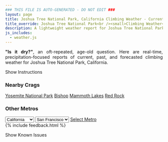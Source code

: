 ```yaml
---
### THIS FILE IS AUTO-GENERATED - DO NOT EDIT ###
layout: page
title: Joshua Tree National Park, California Climbing Weather - Current, Past, and Forecasted Report
title_override: Joshua Tree National Park<br /><small>Climbing Weather</small>
description: A lightweight weather report for Joshua Tree National Park, California. Optimized for slow internet connections.
js_includes:
  - weather.js
---
```


<section class="measure center lh-copy f5-ns f6 ph2 mv4" style="text-align: justify;">
<strong>"Is it dry?"</strong>, an oft-repeated, age-old question. Here are real-time,
precipitation-focused reports of current, past, and forecasted climbing weather for Joshua Tree National Park, California.
</section>

<p id="settings-toggle" class="mw5 b center tc hover-light-red black-70 pointer">Show Instructions</p>
<section id="settings" class="overflow-hidden" style="display:none;">
    <div class="mv2 ph2 center">
        <div class="fn f6 tc pv2">
            <p class="measure lh-copy center"><strong>Show/hide hourly forecasts</strong> by clicking the desired day.</p>
            <hr class="mw5 p0 mv2 o-60 b0 bt b--light-red light-red bg-light-red">
            <p class="measure lh-copy center"><strong>Current and Past conditions</strong> are measured by the nearest weather station. <strong>Forecast conditions</strong> are calculated and polled separately.</p>
            <hr class="mw5 p0 mv2 o-60 b0 bt b--light-red light-red bg-light-red">
            <p class="measure lh-copy center"><strong>Having issues?</strong> Try <a id="clear-cache" class="no-underline relative fancy-link light-red hover-light-red" href="#">clearing the local cache</a>.</p>
            <hr class="mw5 p0 mv2 o-60 b0 bt b--light-red light-red bg-light-red">
            <p class="measure lh-copy center">Weather data sourced from <a class="no-underline fancy-link relative light-red" target="_blank" href="https://www.weather.gov/documentation/services-web-api">weather.gov</a>.</p>
        </div>
    </div>
</section>
<section id="weather" data-crag="joshua-tree-national-park-california" class="mv4-ns mv3 ph2 center"></section>
<section id="nearby" class="tc lh-copy">
  <h3>Nearby Crags</h3>
<a class="nowrap no-underline fancy-link relative light-red mh3" href="/crags/yosemite-national-park-california-weather.html">Yosemite National Park</a>
<a class="nowrap no-underline fancy-link relative light-red mh3" href="/crags/bishop-california-weather.html">Bishop</a>
<a class="nowrap no-underline fancy-link relative light-red mh3" href="/crags/mammoth-lakes-california-weather.html">Mammoth Lakes</a>
<a class="nowrap no-underline fancy-link relative light-red mh3" href="/crags/red-rock-nevada-weather.html">Red Rock</a>
</section>
<section id="nearby" class="tc lh-copy">
  <h3>Other Metros</h3>
  <select class="ma1 bg-near-white pa2" id="stateSel">
    <option value="Texas">Texas</option>
    <option value="Washington">Washington</option>
    <option value="Colorado">Colorado</option>
    <option value="Tennessee">Tennessee</option>
    <option value="Utah">Utah</option>
    <option value="California" selected>California</option>
  </select>
  <select class="ma1 bg-near-white pa2" id="citySel">
    <option value="San Francisco" selected>San Francisco</option>
    <option value="Los Angeles">Los Angeles</option>
  </select>
  <a id="selectMetro" class="f6 link dim ph3 pv2 ma1 dib white bg-light-red" href="/crags/san-francisco-california-weather.html">Select Metro</a>
  <script>
    var states = [];
    states["Texas"] = "Austin"
    states["Washington"] = "Seattle"
    states["Colorado"] = "Denver"
    states["Tennessee"] = "Nashville"
    states["Utah"] = "Salt Lake City"
    states["California"] = "San Francisco|Los Angeles"
  </script>
</section>
{% include feedback.html %}
<p id="issues-toggle" class="mw5 b center tc hover-light-red black-70 pointer">Show Known Issues</p>
<section id="issues" class="overflow-hidden tc f6">
</section>

<script>
  var weekly_PSR_12_103 = {"updated":"2022-01-07T05:38:47+00:00","units":"us","forecastGenerator":"BaselineForecastGenerator","generatedAt":"2022-01-07T08:47:40+00:00","updateTime":"2022-01-07T05:38:47+00:00","validTimes":"2022-01-06T23:00:00+00:00/P7DT2H","elevation":{"unitCode":"wmoUnit:m","value":1279.8552},"periods":[{"number":1,"name":"Overnight","startTime":"2022-01-07T00:00:00-08:00","endTime":"2022-01-07T06:00:00-08:00","isDaytime":false,"temperature":39,"temperatureUnit":"F","temperatureTrend":"rising","windSpeed":"5 mph","windDirection":"SW","icon":"https://api.weather.gov/icons/land/night/skc?size=medium","shortForecast":"Clear","detailedForecast":"Clear. Low around 39, with temperatures rising to around 42 overnight. Southwest wind around 5 mph."},{"number":2,"name":"Friday","startTime":"2022-01-07T06:00:00-08:00","endTime":"2022-01-07T18:00:00-08:00","isDaytime":true,"temperature":62,"temperatureUnit":"F","temperatureTrend":"falling","windSpeed":"5 to 10 mph","windDirection":"SW","icon":"https://api.weather.gov/icons/land/day/few?size=medium","shortForecast":"Sunny","detailedForecast":"Sunny. High near 62, with temperatures falling to around 52 in the afternoon. Southwest wind 5 to 10 mph, with gusts as high as 25 mph."},{"number":3,"name":"Friday Night","startTime":"2022-01-07T18:00:00-08:00","endTime":"2022-01-08T06:00:00-08:00","isDaytime":false,"temperature":37,"temperatureUnit":"F","temperatureTrend":"rising","windSpeed":"5 to 10 mph","windDirection":"W","icon":"https://api.weather.gov/icons/land/night/bkn?size=medium","shortForecast":"Mostly Cloudy","detailedForecast":"Mostly cloudy. Low around 37, with temperatures rising to around 41 overnight. West wind 5 to 10 mph."},{"number":4,"name":"Saturday","startTime":"2022-01-08T06:00:00-08:00","endTime":"2022-01-08T18:00:00-08:00","isDaytime":true,"temperature":57,"temperatureUnit":"F","temperatureTrend":null,"windSpeed":"5 to 10 mph","windDirection":"NNW","icon":"https://api.weather.gov/icons/land/day/sct?size=medium","shortForecast":"Mostly Sunny","detailedForecast":"Mostly sunny, with a high near 57. North northwest wind 5 to 10 mph."},{"number":5,"name":"Saturday Night","startTime":"2022-01-08T18:00:00-08:00","endTime":"2022-01-09T06:00:00-08:00","isDaytime":false,"temperature":35,"temperatureUnit":"F","temperatureTrend":null,"windSpeed":"5 mph","windDirection":"NNW","icon":"https://api.weather.gov/icons/land/night/few?size=medium","shortForecast":"Mostly Clear","detailedForecast":"Mostly clear, with a low around 35. North northwest wind around 5 mph."},{"number":6,"name":"Sunday","startTime":"2022-01-09T06:00:00-08:00","endTime":"2022-01-09T18:00:00-08:00","isDaytime":true,"temperature":56,"temperatureUnit":"F","temperatureTrend":null,"windSpeed":"5 to 10 mph","windDirection":"NNE","icon":"https://api.weather.gov/icons/land/day/few?size=medium","shortForecast":"Sunny","detailedForecast":"Sunny, with a high near 56. North northeast wind 5 to 10 mph."},{"number":7,"name":"Sunday Night","startTime":"2022-01-09T18:00:00-08:00","endTime":"2022-01-10T06:00:00-08:00","isDaytime":false,"temperature":37,"temperatureUnit":"F","temperatureTrend":null,"windSpeed":"5 mph","windDirection":"N","icon":"https://api.weather.gov/icons/land/night/sct?size=medium","shortForecast":"Partly Cloudy","detailedForecast":"Partly cloudy, with a low around 37. North wind around 5 mph."},{"number":8,"name":"Monday","startTime":"2022-01-10T06:00:00-08:00","endTime":"2022-01-10T18:00:00-08:00","isDaytime":true,"temperature":56,"temperatureUnit":"F","temperatureTrend":null,"windSpeed":"5 to 10 mph","windDirection":"N","icon":"https://api.weather.gov/icons/land/day/bkn?size=medium","shortForecast":"Partly Sunny","detailedForecast":"Partly sunny, with a high near 56. North wind 5 to 10 mph."},{"number":9,"name":"Monday Night","startTime":"2022-01-10T18:00:00-08:00","endTime":"2022-01-11T06:00:00-08:00","isDaytime":false,"temperature":40,"temperatureUnit":"F","temperatureTrend":null,"windSpeed":"5 mph","windDirection":"NNW","icon":"https://api.weather.gov/icons/land/night/bkn?size=medium","shortForecast":"Mostly Cloudy","detailedForecast":"Mostly cloudy, with a low around 40. North northwest wind around 5 mph."},{"number":10,"name":"Tuesday","startTime":"2022-01-11T06:00:00-08:00","endTime":"2022-01-11T18:00:00-08:00","isDaytime":true,"temperature":58,"temperatureUnit":"F","temperatureTrend":null,"windSpeed":"10 mph","windDirection":"N","icon":"https://api.weather.gov/icons/land/day/sct?size=medium","shortForecast":"Mostly Sunny","detailedForecast":"Mostly sunny, with a high near 58. North wind around 10 mph."},{"number":11,"name":"Tuesday Night","startTime":"2022-01-11T18:00:00-08:00","endTime":"2022-01-12T06:00:00-08:00","isDaytime":false,"temperature":40,"temperatureUnit":"F","temperatureTrend":null,"windSpeed":"5 mph","windDirection":"NNW","icon":"https://api.weather.gov/icons/land/night/sct?size=medium","shortForecast":"Partly Cloudy","detailedForecast":"Partly cloudy, with a low around 40. North northwest wind around 5 mph."},{"number":12,"name":"Wednesday","startTime":"2022-01-12T06:00:00-08:00","endTime":"2022-01-12T18:00:00-08:00","isDaytime":true,"temperature":57,"temperatureUnit":"F","temperatureTrend":null,"windSpeed":"5 to 10 mph","windDirection":"N","icon":"https://api.weather.gov/icons/land/day/sct?size=medium","shortForecast":"Mostly Sunny","detailedForecast":"Mostly sunny, with a high near 57. North wind 5 to 10 mph."},{"number":13,"name":"Wednesday Night","startTime":"2022-01-12T18:00:00-08:00","endTime":"2022-01-13T06:00:00-08:00","isDaytime":false,"temperature":39,"temperatureUnit":"F","temperatureTrend":null,"windSpeed":"5 mph","windDirection":"NW","icon":"https://api.weather.gov/icons/land/night/bkn?size=medium","shortForecast":"Mostly Cloudy","detailedForecast":"Mostly cloudy, with a low around 39. Northwest wind around 5 mph."},{"number":14,"name":"Thursday","startTime":"2022-01-13T06:00:00-08:00","endTime":"2022-01-13T18:00:00-08:00","isDaytime":true,"temperature":58,"temperatureUnit":"F","temperatureTrend":null,"windSpeed":"5 to 10 mph","windDirection":"WNW","icon":"https://api.weather.gov/icons/land/day/few?size=medium","shortForecast":"Sunny","detailedForecast":"Sunny, with a high near 58. West northwest wind 5 to 10 mph."}]}
  var hourly_PSR_12_103 = {"@context":["https://geojson.org/geojson-ld/geojson-context.jsonld",{"@version":"1.1","wx":"https://api.weather.gov/ontology#","geo":"http://www.opengis.net/ont/geosparql#","unit":"http://codes.wmo.int/common/unit/","@vocab":"https://api.weather.gov/ontology#"}],"type":"Feature","geometry":{"type":"Polygon","coordinates":[[[-116.1861115,34.0271758],[-116.1818802,34.0049128],[-116.155059,34.008412899999996],[-116.1592852,34.0306764],[-116.1861115,34.0271758]]]},"properties":{"updated":"2022-01-07T05:38:47+00:00","units":"us","forecastGenerator":"HourlyForecastGenerator","generatedAt":"2022-01-07T08:47:41+00:00","updateTime":"2022-01-07T05:38:47+00:00","validTimes":"2022-01-06T23:00:00+00:00/P7DT2H","elevation":{"unitCode":"wmoUnit:m","value":1279.8552},"periods":[{"number":1,"name":"","startTime":"2022-01-07T00:00:00-08:00","endTime":"2022-01-07T01:00:00-08:00","isDaytime":false,"temperature":45,"temperatureUnit":"F","temperatureTrend":null,"windSpeed":"5 mph","windDirection":"SSW","icon":"https://api.weather.gov/icons/land/night/skc?size=small","shortForecast":"Clear","detailedForecast":""},{"number":2,"name":"","startTime":"2022-01-07T01:00:00-08:00","endTime":"2022-01-07T02:00:00-08:00","isDaytime":false,"temperature":45,"temperatureUnit":"F","temperatureTrend":null,"windSpeed":"5 mph","windDirection":"SW","icon":"https://api.weather.gov/icons/land/night/skc?size=small","shortForecast":"Clear","detailedForecast":""},{"number":3,"name":"","startTime":"2022-01-07T02:00:00-08:00","endTime":"2022-01-07T03:00:00-08:00","isDaytime":false,"temperature":44,"temperatureUnit":"F","temperatureTrend":null,"windSpeed":"5 mph","windDirection":"SW","icon":"https://api.weather.gov/icons/land/night/skc?size=small","shortForecast":"Clear","detailedForecast":""},{"number":4,"name":"","startTime":"2022-01-07T03:00:00-08:00","endTime":"2022-01-07T04:00:00-08:00","isDaytime":false,"temperature":43,"temperatureUnit":"F","temperatureTrend":null,"windSpeed":"5 mph","windDirection":"SSW","icon":"https://api.weather.gov/icons/land/night/few?size=small","shortForecast":"Mostly Clear","detailedForecast":""},{"number":5,"name":"","startTime":"2022-01-07T04:00:00-08:00","endTime":"2022-01-07T05:00:00-08:00","isDaytime":false,"temperature":43,"temperatureUnit":"F","temperatureTrend":null,"windSpeed":"5 mph","windDirection":"SW","icon":"https://api.weather.gov/icons/land/night/skc?size=small","shortForecast":"Clear","detailedForecast":""},{"number":6,"name":"","startTime":"2022-01-07T05:00:00-08:00","endTime":"2022-01-07T06:00:00-08:00","isDaytime":false,"temperature":42,"temperatureUnit":"F","temperatureTrend":null,"windSpeed":"5 mph","windDirection":"SW","icon":"https://api.weather.gov/icons/land/night/few?size=small","shortForecast":"Mostly Clear","detailedForecast":""},{"number":7,"name":"","startTime":"2022-01-07T06:00:00-08:00","endTime":"2022-01-07T07:00:00-08:00","isDaytime":true,"temperature":42,"temperatureUnit":"F","temperatureTrend":null,"windSpeed":"5 mph","windDirection":"SSW","icon":"https://api.weather.gov/icons/land/day/few?size=small","shortForecast":"Sunny","detailedForecast":""},{"number":8,"name":"","startTime":"2022-01-07T07:00:00-08:00","endTime":"2022-01-07T08:00:00-08:00","isDaytime":true,"temperature":43,"temperatureUnit":"F","temperatureTrend":null,"windSpeed":"5 mph","windDirection":"SSW","icon":"https://api.weather.gov/icons/land/day/few?size=small","shortForecast":"Sunny","detailedForecast":""},{"number":9,"name":"","startTime":"2022-01-07T08:00:00-08:00","endTime":"2022-01-07T09:00:00-08:00","isDaytime":true,"temperature":48,"temperatureUnit":"F","temperatureTrend":null,"windSpeed":"5 mph","windDirection":"SSW","icon":"https://api.weather.gov/icons/land/day/skc?size=small","shortForecast":"Sunny","detailedForecast":""},{"number":10,"name":"","startTime":"2022-01-07T09:00:00-08:00","endTime":"2022-01-07T10:00:00-08:00","isDaytime":true,"temperature":55,"temperatureUnit":"F","temperatureTrend":null,"windSpeed":"10 mph","windDirection":"SW","icon":"https://api.weather.gov/icons/land/day/skc?size=small","shortForecast":"Sunny","detailedForecast":""},{"number":11,"name":"","startTime":"2022-01-07T10:00:00-08:00","endTime":"2022-01-07T11:00:00-08:00","isDaytime":true,"temperature":59,"temperatureUnit":"F","temperatureTrend":null,"windSpeed":"10 mph","windDirection":"SW","icon":"https://api.weather.gov/icons/land/day/skc?size=small","shortForecast":"Sunny","detailedForecast":""},{"number":12,"name":"","startTime":"2022-01-07T11:00:00-08:00","endTime":"2022-01-07T12:00:00-08:00","isDaytime":true,"temperature":61,"temperatureUnit":"F","temperatureTrend":null,"windSpeed":"10 mph","windDirection":"WSW","icon":"https://api.weather.gov/icons/land/day/skc?size=small","shortForecast":"Sunny","detailedForecast":""},{"number":13,"name":"","startTime":"2022-01-07T12:00:00-08:00","endTime":"2022-01-07T13:00:00-08:00","isDaytime":true,"temperature":61,"temperatureUnit":"F","temperatureTrend":null,"windSpeed":"10 mph","windDirection":"WSW","icon":"https://api.weather.gov/icons/land/day/skc?size=small","shortForecast":"Sunny","detailedForecast":""},{"number":14,"name":"","startTime":"2022-01-07T13:00:00-08:00","endTime":"2022-01-07T14:00:00-08:00","isDaytime":true,"temperature":61,"temperatureUnit":"F","temperatureTrend":null,"windSpeed":"10 mph","windDirection":"WSW","icon":"https://api.weather.gov/icons/land/day/skc?size=small","shortForecast":"Sunny","detailedForecast":""},{"number":15,"name":"","startTime":"2022-01-07T14:00:00-08:00","endTime":"2022-01-07T15:00:00-08:00","isDaytime":true,"temperature":60,"temperatureUnit":"F","temperatureTrend":null,"windSpeed":"10 mph","windDirection":"WSW","icon":"https://api.weather.gov/icons/land/day/few?size=small","shortForecast":"Sunny","detailedForecast":""},{"number":16,"name":"","startTime":"2022-01-07T15:00:00-08:00","endTime":"2022-01-07T16:00:00-08:00","isDaytime":true,"temperature":59,"temperatureUnit":"F","temperatureTrend":null,"windSpeed":"10 mph","windDirection":"WSW","icon":"https://api.weather.gov/icons/land/day/skc?size=small","shortForecast":"Sunny","detailedForecast":""},{"number":17,"name":"","startTime":"2022-01-07T16:00:00-08:00","endTime":"2022-01-07T17:00:00-08:00","isDaytime":true,"temperature":55,"temperatureUnit":"F","temperatureTrend":null,"windSpeed":"10 mph","windDirection":"WSW","icon":"https://api.weather.gov/icons/land/day/few?size=small","shortForecast":"Sunny","detailedForecast":""},{"number":18,"name":"","startTime":"2022-01-07T17:00:00-08:00","endTime":"2022-01-07T18:00:00-08:00","isDaytime":true,"temperature":52,"temperatureUnit":"F","temperatureTrend":null,"windSpeed":"5 mph","windDirection":"WSW","icon":"https://api.weather.gov/icons/land/day/sct?size=small","shortForecast":"Mostly Sunny","detailedForecast":""},{"number":19,"name":"","startTime":"2022-01-07T18:00:00-08:00","endTime":"2022-01-07T19:00:00-08:00","isDaytime":false,"temperature":50,"temperatureUnit":"F","temperatureTrend":null,"windSpeed":"5 mph","windDirection":"WSW","icon":"https://api.weather.gov/icons/land/night/bkn?size=small","shortForecast":"Mostly Cloudy","detailedForecast":""},{"number":20,"name":"","startTime":"2022-01-07T19:00:00-08:00","endTime":"2022-01-07T20:00:00-08:00","isDaytime":false,"temperature":49,"temperatureUnit":"F","temperatureTrend":null,"windSpeed":"5 mph","windDirection":"WSW","icon":"https://api.weather.gov/icons/land/night/bkn?size=small","shortForecast":"Mostly Cloudy","detailedForecast":""},{"number":21,"name":"","startTime":"2022-01-07T20:00:00-08:00","endTime":"2022-01-07T21:00:00-08:00","isDaytime":false,"temperature":48,"temperatureUnit":"F","temperatureTrend":null,"windSpeed":"5 mph","windDirection":"WSW","icon":"https://api.weather.gov/icons/land/night/bkn?size=small","shortForecast":"Mostly Cloudy","detailedForecast":""},{"number":22,"name":"","startTime":"2022-01-07T21:00:00-08:00","endTime":"2022-01-07T22:00:00-08:00","isDaytime":false,"temperature":47,"temperatureUnit":"F","temperatureTrend":null,"windSpeed":"5 mph","windDirection":"SW","icon":"https://api.weather.gov/icons/land/night/bkn?size=small","shortForecast":"Mostly Cloudy","detailedForecast":""},{"number":23,"name":"","startTime":"2022-01-07T22:00:00-08:00","endTime":"2022-01-07T23:00:00-08:00","isDaytime":false,"temperature":46,"temperatureUnit":"F","temperatureTrend":null,"windSpeed":"5 mph","windDirection":"WSW","icon":"https://api.weather.gov/icons/land/night/bkn?size=small","shortForecast":"Mostly Cloudy","detailedForecast":""},{"number":24,"name":"","startTime":"2022-01-07T23:00:00-08:00","endTime":"2022-01-08T00:00:00-08:00","isDaytime":false,"temperature":45,"temperatureUnit":"F","temperatureTrend":null,"windSpeed":"10 mph","windDirection":"WSW","icon":"https://api.weather.gov/icons/land/night/bkn?size=small","shortForecast":"Mostly Cloudy","detailedForecast":""},{"number":25,"name":"","startTime":"2022-01-08T00:00:00-08:00","endTime":"2022-01-08T01:00:00-08:00","isDaytime":false,"temperature":45,"temperatureUnit":"F","temperatureTrend":null,"windSpeed":"5 mph","windDirection":"WSW","icon":"https://api.weather.gov/icons/land/night/bkn?size=small","shortForecast":"Mostly Cloudy","detailedForecast":""},{"number":26,"name":"","startTime":"2022-01-08T01:00:00-08:00","endTime":"2022-01-08T02:00:00-08:00","isDaytime":false,"temperature":44,"temperatureUnit":"F","temperatureTrend":null,"windSpeed":"5 mph","windDirection":"WSW","icon":"https://api.weather.gov/icons/land/night/ovc?size=small","shortForecast":"Cloudy","detailedForecast":""},{"number":27,"name":"","startTime":"2022-01-08T02:00:00-08:00","endTime":"2022-01-08T03:00:00-08:00","isDaytime":false,"temperature":43,"temperatureUnit":"F","temperatureTrend":null,"windSpeed":"5 mph","windDirection":"WSW","icon":"https://api.weather.gov/icons/land/night/bkn?size=small","shortForecast":"Mostly Cloudy","detailedForecast":""},{"number":28,"name":"","startTime":"2022-01-08T03:00:00-08:00","endTime":"2022-01-08T04:00:00-08:00","isDaytime":false,"temperature":43,"temperatureUnit":"F","temperatureTrend":null,"windSpeed":"5 mph","windDirection":"W","icon":"https://api.weather.gov/icons/land/night/bkn?size=small","shortForecast":"Mostly Cloudy","detailedForecast":""},{"number":29,"name":"","startTime":"2022-01-08T04:00:00-08:00","endTime":"2022-01-08T05:00:00-08:00","isDaytime":false,"temperature":42,"temperatureUnit":"F","temperatureTrend":null,"windSpeed":"5 mph","windDirection":"WNW","icon":"https://api.weather.gov/icons/land/night/bkn?size=small","shortForecast":"Mostly Cloudy","detailedForecast":""},{"number":30,"name":"","startTime":"2022-01-08T05:00:00-08:00","endTime":"2022-01-08T06:00:00-08:00","isDaytime":false,"temperature":41,"temperatureUnit":"F","temperatureTrend":null,"windSpeed":"5 mph","windDirection":"WNW","icon":"https://api.weather.gov/icons/land/night/bkn?size=small","shortForecast":"Mostly Cloudy","detailedForecast":""},{"number":31,"name":"","startTime":"2022-01-08T06:00:00-08:00","endTime":"2022-01-08T07:00:00-08:00","isDaytime":true,"temperature":39,"temperatureUnit":"F","temperatureTrend":null,"windSpeed":"5 mph","windDirection":"NW","icon":"https://api.weather.gov/icons/land/day/sct?size=small","shortForecast":"Mostly Sunny","detailedForecast":""},{"number":32,"name":"","startTime":"2022-01-08T07:00:00-08:00","endTime":"2022-01-08T08:00:00-08:00","isDaytime":true,"temperature":40,"temperatureUnit":"F","temperatureTrend":null,"windSpeed":"5 mph","windDirection":"NW","icon":"https://api.weather.gov/icons/land/day/sct?size=small","shortForecast":"Mostly Sunny","detailedForecast":""},{"number":33,"name":"","startTime":"2022-01-08T08:00:00-08:00","endTime":"2022-01-08T09:00:00-08:00","isDaytime":true,"temperature":44,"temperatureUnit":"F","temperatureTrend":null,"windSpeed":"5 mph","windDirection":"NW","icon":"https://api.weather.gov/icons/land/day/sct?size=small","shortForecast":"Mostly Sunny","detailedForecast":""},{"number":34,"name":"","startTime":"2022-01-08T09:00:00-08:00","endTime":"2022-01-08T10:00:00-08:00","isDaytime":true,"temperature":49,"temperatureUnit":"F","temperatureTrend":null,"windSpeed":"5 mph","windDirection":"NNW","icon":"https://api.weather.gov/icons/land/day/sct?size=small","shortForecast":"Mostly Sunny","detailedForecast":""},{"number":35,"name":"","startTime":"2022-01-08T10:00:00-08:00","endTime":"2022-01-08T11:00:00-08:00","isDaytime":true,"temperature":53,"temperatureUnit":"F","temperatureTrend":null,"windSpeed":"5 mph","windDirection":"NNW","icon":"https://api.weather.gov/icons/land/day/sct?size=small","shortForecast":"Mostly Sunny","detailedForecast":""},{"number":36,"name":"","startTime":"2022-01-08T11:00:00-08:00","endTime":"2022-01-08T12:00:00-08:00","isDaytime":true,"temperature":55,"temperatureUnit":"F","temperatureTrend":null,"windSpeed":"10 mph","windDirection":"NNW","icon":"https://api.weather.gov/icons/land/day/few?size=small","shortForecast":"Sunny","detailedForecast":""},{"number":37,"name":"","startTime":"2022-01-08T12:00:00-08:00","endTime":"2022-01-08T13:00:00-08:00","isDaytime":true,"temperature":57,"temperatureUnit":"F","temperatureTrend":null,"windSpeed":"10 mph","windDirection":"N","icon":"https://api.weather.gov/icons/land/day/few?size=small","shortForecast":"Sunny","detailedForecast":""},{"number":38,"name":"","startTime":"2022-01-08T13:00:00-08:00","endTime":"2022-01-08T14:00:00-08:00","isDaytime":true,"temperature":57,"temperatureUnit":"F","temperatureTrend":null,"windSpeed":"10 mph","windDirection":"N","icon":"https://api.weather.gov/icons/land/day/few?size=small","shortForecast":"Sunny","detailedForecast":""},{"number":39,"name":"","startTime":"2022-01-08T14:00:00-08:00","endTime":"2022-01-08T15:00:00-08:00","isDaytime":true,"temperature":57,"temperatureUnit":"F","temperatureTrend":null,"windSpeed":"5 mph","windDirection":"N","icon":"https://api.weather.gov/icons/land/day/few?size=small","shortForecast":"Sunny","detailedForecast":""},{"number":40,"name":"","startTime":"2022-01-08T15:00:00-08:00","endTime":"2022-01-08T16:00:00-08:00","isDaytime":true,"temperature":55,"temperatureUnit":"F","temperatureTrend":null,"windSpeed":"5 mph","windDirection":"N","icon":"https://api.weather.gov/icons/land/day/sct?size=small","shortForecast":"Mostly Sunny","detailedForecast":""},{"number":41,"name":"","startTime":"2022-01-08T16:00:00-08:00","endTime":"2022-01-08T17:00:00-08:00","isDaytime":true,"temperature":53,"temperatureUnit":"F","temperatureTrend":null,"windSpeed":"5 mph","windDirection":"N","icon":"https://api.weather.gov/icons/land/day/sct?size=small","shortForecast":"Mostly Sunny","detailedForecast":""},{"number":42,"name":"","startTime":"2022-01-08T17:00:00-08:00","endTime":"2022-01-08T18:00:00-08:00","isDaytime":true,"temperature":50,"temperatureUnit":"F","temperatureTrend":null,"windSpeed":"5 mph","windDirection":"N","icon":"https://api.weather.gov/icons/land/day/sct?size=small","shortForecast":"Mostly Sunny","detailedForecast":""},{"number":43,"name":"","startTime":"2022-01-08T18:00:00-08:00","endTime":"2022-01-08T19:00:00-08:00","isDaytime":false,"temperature":48,"temperatureUnit":"F","temperatureTrend":null,"windSpeed":"5 mph","windDirection":"N","icon":"https://api.weather.gov/icons/land/night/few?size=small","shortForecast":"Mostly Clear","detailedForecast":""},{"number":44,"name":"","startTime":"2022-01-08T19:00:00-08:00","endTime":"2022-01-08T20:00:00-08:00","isDaytime":false,"temperature":45,"temperatureUnit":"F","temperatureTrend":null,"windSpeed":"5 mph","windDirection":"N","icon":"https://api.weather.gov/icons/land/night/few?size=small","shortForecast":"Mostly Clear","detailedForecast":""},{"number":45,"name":"","startTime":"2022-01-08T20:00:00-08:00","endTime":"2022-01-08T21:00:00-08:00","isDaytime":false,"temperature":43,"temperatureUnit":"F","temperatureTrend":null,"windSpeed":"5 mph","windDirection":"N","icon":"https://api.weather.gov/icons/land/night/few?size=small","shortForecast":"Mostly Clear","detailedForecast":""},{"number":46,"name":"","startTime":"2022-01-08T21:00:00-08:00","endTime":"2022-01-08T22:00:00-08:00","isDaytime":false,"temperature":42,"temperatureUnit":"F","temperatureTrend":null,"windSpeed":"5 mph","windDirection":"NNW","icon":"https://api.weather.gov/icons/land/night/few?size=small","shortForecast":"Mostly Clear","detailedForecast":""},{"number":47,"name":"","startTime":"2022-01-08T22:00:00-08:00","endTime":"2022-01-08T23:00:00-08:00","isDaytime":false,"temperature":41,"temperatureUnit":"F","temperatureTrend":null,"windSpeed":"5 mph","windDirection":"NNW","icon":"https://api.weather.gov/icons/land/night/few?size=small","shortForecast":"Mostly Clear","detailedForecast":""},{"number":48,"name":"","startTime":"2022-01-08T23:00:00-08:00","endTime":"2022-01-09T00:00:00-08:00","isDaytime":false,"temperature":40,"temperatureUnit":"F","temperatureTrend":null,"windSpeed":"5 mph","windDirection":"NNW","icon":"https://api.weather.gov/icons/land/night/few?size=small","shortForecast":"Mostly Clear","detailedForecast":""},{"number":49,"name":"","startTime":"2022-01-09T00:00:00-08:00","endTime":"2022-01-09T01:00:00-08:00","isDaytime":false,"temperature":40,"temperatureUnit":"F","temperatureTrend":null,"windSpeed":"5 mph","windDirection":"NNW","icon":"https://api.weather.gov/icons/land/night/few?size=small","shortForecast":"Mostly Clear","detailedForecast":""},{"number":50,"name":"","startTime":"2022-01-09T01:00:00-08:00","endTime":"2022-01-09T02:00:00-08:00","isDaytime":false,"temperature":40,"temperatureUnit":"F","temperatureTrend":null,"windSpeed":"5 mph","windDirection":"NNW","icon":"https://api.weather.gov/icons/land/night/few?size=small","shortForecast":"Mostly Clear","detailedForecast":""},{"number":51,"name":"","startTime":"2022-01-09T02:00:00-08:00","endTime":"2022-01-09T03:00:00-08:00","isDaytime":false,"temperature":39,"temperatureUnit":"F","temperatureTrend":null,"windSpeed":"5 mph","windDirection":"NNW","icon":"https://api.weather.gov/icons/land/night/few?size=small","shortForecast":"Mostly Clear","detailedForecast":""},{"number":52,"name":"","startTime":"2022-01-09T03:00:00-08:00","endTime":"2022-01-09T04:00:00-08:00","isDaytime":false,"temperature":39,"temperatureUnit":"F","temperatureTrend":null,"windSpeed":"5 mph","windDirection":"NNW","icon":"https://api.weather.gov/icons/land/night/few?size=small","shortForecast":"Mostly Clear","detailedForecast":""},{"number":53,"name":"","startTime":"2022-01-09T04:00:00-08:00","endTime":"2022-01-09T05:00:00-08:00","isDaytime":false,"temperature":38,"temperatureUnit":"F","temperatureTrend":null,"windSpeed":"5 mph","windDirection":"NNW","icon":"https://api.weather.gov/icons/land/night/few?size=small","shortForecast":"Mostly Clear","detailedForecast":""},{"number":54,"name":"","startTime":"2022-01-09T05:00:00-08:00","endTime":"2022-01-09T06:00:00-08:00","isDaytime":false,"temperature":37,"temperatureUnit":"F","temperatureTrend":null,"windSpeed":"5 mph","windDirection":"NNW","icon":"https://api.weather.gov/icons/land/night/few?size=small","shortForecast":"Mostly Clear","detailedForecast":""},{"number":55,"name":"","startTime":"2022-01-09T06:00:00-08:00","endTime":"2022-01-09T07:00:00-08:00","isDaytime":true,"temperature":37,"temperatureUnit":"F","temperatureTrend":null,"windSpeed":"5 mph","windDirection":"NNW","icon":"https://api.weather.gov/icons/land/day/few?size=small","shortForecast":"Sunny","detailedForecast":""},{"number":56,"name":"","startTime":"2022-01-09T07:00:00-08:00","endTime":"2022-01-09T08:00:00-08:00","isDaytime":true,"temperature":38,"temperatureUnit":"F","temperatureTrend":null,"windSpeed":"5 mph","windDirection":"NNW","icon":"https://api.weather.gov/icons/land/day/few?size=small","shortForecast":"Sunny","detailedForecast":""},{"number":57,"name":"","startTime":"2022-01-09T08:00:00-08:00","endTime":"2022-01-09T09:00:00-08:00","isDaytime":true,"temperature":42,"temperatureUnit":"F","temperatureTrend":null,"windSpeed":"5 mph","windDirection":"N","icon":"https://api.weather.gov/icons/land/day/few?size=small","shortForecast":"Sunny","detailedForecast":""},{"number":58,"name":"","startTime":"2022-01-09T09:00:00-08:00","endTime":"2022-01-09T10:00:00-08:00","isDaytime":true,"temperature":47,"temperatureUnit":"F","temperatureTrend":null,"windSpeed":"5 mph","windDirection":"N","icon":"https://api.weather.gov/icons/land/day/few?size=small","shortForecast":"Sunny","detailedForecast":""},{"number":59,"name":"","startTime":"2022-01-09T10:00:00-08:00","endTime":"2022-01-09T11:00:00-08:00","isDaytime":true,"temperature":52,"temperatureUnit":"F","temperatureTrend":null,"windSpeed":"5 mph","windDirection":"N","icon":"https://api.weather.gov/icons/land/day/few?size=small","shortForecast":"Sunny","detailedForecast":""},{"number":60,"name":"","startTime":"2022-01-09T11:00:00-08:00","endTime":"2022-01-09T12:00:00-08:00","isDaytime":true,"temperature":54,"temperatureUnit":"F","temperatureTrend":null,"windSpeed":"5 mph","windDirection":"NNE","icon":"https://api.weather.gov/icons/land/day/few?size=small","shortForecast":"Sunny","detailedForecast":""},{"number":61,"name":"","startTime":"2022-01-09T12:00:00-08:00","endTime":"2022-01-09T13:00:00-08:00","isDaytime":true,"temperature":55,"temperatureUnit":"F","temperatureTrend":null,"windSpeed":"10 mph","windDirection":"NE","icon":"https://api.weather.gov/icons/land/day/few?size=small","shortForecast":"Sunny","detailedForecast":""},{"number":62,"name":"","startTime":"2022-01-09T13:00:00-08:00","endTime":"2022-01-09T14:00:00-08:00","isDaytime":true,"temperature":55,"temperatureUnit":"F","temperatureTrend":null,"windSpeed":"10 mph","windDirection":"NE","icon":"https://api.weather.gov/icons/land/day/few?size=small","shortForecast":"Sunny","detailedForecast":""},{"number":63,"name":"","startTime":"2022-01-09T14:00:00-08:00","endTime":"2022-01-09T15:00:00-08:00","isDaytime":true,"temperature":55,"temperatureUnit":"F","temperatureTrend":null,"windSpeed":"10 mph","windDirection":"NE","icon":"https://api.weather.gov/icons/land/day/few?size=small","shortForecast":"Sunny","detailedForecast":""},{"number":64,"name":"","startTime":"2022-01-09T15:00:00-08:00","endTime":"2022-01-09T16:00:00-08:00","isDaytime":true,"temperature":54,"temperatureUnit":"F","temperatureTrend":null,"windSpeed":"5 mph","windDirection":"NE","icon":"https://api.weather.gov/icons/land/day/few?size=small","shortForecast":"Sunny","detailedForecast":""},{"number":65,"name":"","startTime":"2022-01-09T16:00:00-08:00","endTime":"2022-01-09T17:00:00-08:00","isDaytime":true,"temperature":52,"temperatureUnit":"F","temperatureTrend":null,"windSpeed":"5 mph","windDirection":"NE","icon":"https://api.weather.gov/icons/land/day/sct?size=small","shortForecast":"Mostly Sunny","detailedForecast":""},{"number":66,"name":"","startTime":"2022-01-09T17:00:00-08:00","endTime":"2022-01-09T18:00:00-08:00","isDaytime":true,"temperature":50,"temperatureUnit":"F","temperatureTrend":null,"windSpeed":"5 mph","windDirection":"NE","icon":"https://api.weather.gov/icons/land/day/sct?size=small","shortForecast":"Mostly Sunny","detailedForecast":""},{"number":67,"name":"","startTime":"2022-01-09T18:00:00-08:00","endTime":"2022-01-09T19:00:00-08:00","isDaytime":false,"temperature":47,"temperatureUnit":"F","temperatureTrend":null,"windSpeed":"5 mph","windDirection":"N","icon":"https://api.weather.gov/icons/land/night/few?size=small","shortForecast":"Mostly Clear","detailedForecast":""},{"number":68,"name":"","startTime":"2022-01-09T19:00:00-08:00","endTime":"2022-01-09T20:00:00-08:00","isDaytime":false,"temperature":44,"temperatureUnit":"F","temperatureTrend":null,"windSpeed":"5 mph","windDirection":"N","icon":"https://api.weather.gov/icons/land/night/few?size=small","shortForecast":"Mostly Clear","detailedForecast":""},{"number":69,"name":"","startTime":"2022-01-09T20:00:00-08:00","endTime":"2022-01-09T21:00:00-08:00","isDaytime":false,"temperature":42,"temperatureUnit":"F","temperatureTrend":null,"windSpeed":"5 mph","windDirection":"N","icon":"https://api.weather.gov/icons/land/night/few?size=small","shortForecast":"Mostly Clear","detailedForecast":""},{"number":70,"name":"","startTime":"2022-01-09T21:00:00-08:00","endTime":"2022-01-09T22:00:00-08:00","isDaytime":false,"temperature":41,"temperatureUnit":"F","temperatureTrend":null,"windSpeed":"5 mph","windDirection":"N","icon":"https://api.weather.gov/icons/land/night/few?size=small","shortForecast":"Mostly Clear","detailedForecast":""},{"number":71,"name":"","startTime":"2022-01-09T22:00:00-08:00","endTime":"2022-01-09T23:00:00-08:00","isDaytime":false,"temperature":40,"temperatureUnit":"F","temperatureTrend":null,"windSpeed":"5 mph","windDirection":"N","icon":"https://api.weather.gov/icons/land/night/sct?size=small","shortForecast":"Partly Cloudy","detailedForecast":""},{"number":72,"name":"","startTime":"2022-01-09T23:00:00-08:00","endTime":"2022-01-10T00:00:00-08:00","isDaytime":false,"temperature":40,"temperatureUnit":"F","temperatureTrend":null,"windSpeed":"5 mph","windDirection":"N","icon":"https://api.weather.gov/icons/land/night/sct?size=small","shortForecast":"Partly Cloudy","detailedForecast":""},{"number":73,"name":"","startTime":"2022-01-10T00:00:00-08:00","endTime":"2022-01-10T01:00:00-08:00","isDaytime":false,"temperature":40,"temperatureUnit":"F","temperatureTrend":null,"windSpeed":"5 mph","windDirection":"NNW","icon":"https://api.weather.gov/icons/land/night/sct?size=small","shortForecast":"Partly Cloudy","detailedForecast":""},{"number":74,"name":"","startTime":"2022-01-10T01:00:00-08:00","endTime":"2022-01-10T02:00:00-08:00","isDaytime":false,"temperature":40,"temperatureUnit":"F","temperatureTrend":null,"windSpeed":"5 mph","windDirection":"NNW","icon":"https://api.weather.gov/icons/land/night/sct?size=small","shortForecast":"Partly Cloudy","detailedForecast":""},{"number":75,"name":"","startTime":"2022-01-10T02:00:00-08:00","endTime":"2022-01-10T03:00:00-08:00","isDaytime":false,"temperature":40,"temperatureUnit":"F","temperatureTrend":null,"windSpeed":"5 mph","windDirection":"NNW","icon":"https://api.weather.gov/icons/land/night/sct?size=small","shortForecast":"Partly Cloudy","detailedForecast":""},{"number":76,"name":"","startTime":"2022-01-10T03:00:00-08:00","endTime":"2022-01-10T04:00:00-08:00","isDaytime":false,"temperature":39,"temperatureUnit":"F","temperatureTrend":null,"windSpeed":"5 mph","windDirection":"N","icon":"https://api.weather.gov/icons/land/night/bkn?size=small","shortForecast":"Mostly Cloudy","detailedForecast":""},{"number":77,"name":"","startTime":"2022-01-10T04:00:00-08:00","endTime":"2022-01-10T05:00:00-08:00","isDaytime":false,"temperature":39,"temperatureUnit":"F","temperatureTrend":null,"windSpeed":"5 mph","windDirection":"N","icon":"https://api.weather.gov/icons/land/night/bkn?size=small","shortForecast":"Mostly Cloudy","detailedForecast":""},{"number":78,"name":"","startTime":"2022-01-10T05:00:00-08:00","endTime":"2022-01-10T06:00:00-08:00","isDaytime":false,"temperature":39,"temperatureUnit":"F","temperatureTrend":null,"windSpeed":"5 mph","windDirection":"N","icon":"https://api.weather.gov/icons/land/night/bkn?size=small","shortForecast":"Mostly Cloudy","detailedForecast":""},{"number":79,"name":"","startTime":"2022-01-10T06:00:00-08:00","endTime":"2022-01-10T07:00:00-08:00","isDaytime":true,"temperature":39,"temperatureUnit":"F","temperatureTrend":null,"windSpeed":"5 mph","windDirection":"N","icon":"https://api.weather.gov/icons/land/day/bkn?size=small","shortForecast":"Partly Sunny","detailedForecast":""},{"number":80,"name":"","startTime":"2022-01-10T07:00:00-08:00","endTime":"2022-01-10T08:00:00-08:00","isDaytime":true,"temperature":40,"temperatureUnit":"F","temperatureTrend":null,"windSpeed":"5 mph","windDirection":"N","icon":"https://api.weather.gov/icons/land/day/bkn?size=small","shortForecast":"Partly Sunny","detailedForecast":""},{"number":81,"name":"","startTime":"2022-01-10T08:00:00-08:00","endTime":"2022-01-10T09:00:00-08:00","isDaytime":true,"temperature":44,"temperatureUnit":"F","temperatureTrend":null,"windSpeed":"5 mph","windDirection":"N","icon":"https://api.weather.gov/icons/land/day/bkn?size=small","shortForecast":"Partly Sunny","detailedForecast":""},{"number":82,"name":"","startTime":"2022-01-10T09:00:00-08:00","endTime":"2022-01-10T10:00:00-08:00","isDaytime":true,"temperature":48,"temperatureUnit":"F","temperatureTrend":null,"windSpeed":"5 mph","windDirection":"N","icon":"https://api.weather.gov/icons/land/day/bkn?size=small","shortForecast":"Partly Sunny","detailedForecast":""},{"number":83,"name":"","startTime":"2022-01-10T10:00:00-08:00","endTime":"2022-01-10T11:00:00-08:00","isDaytime":true,"temperature":52,"temperatureUnit":"F","temperatureTrend":null,"windSpeed":"10 mph","windDirection":"N","icon":"https://api.weather.gov/icons/land/day/bkn?size=small","shortForecast":"Partly Sunny","detailedForecast":""},{"number":84,"name":"","startTime":"2022-01-10T11:00:00-08:00","endTime":"2022-01-10T12:00:00-08:00","isDaytime":true,"temperature":54,"temperatureUnit":"F","temperatureTrend":null,"windSpeed":"10 mph","windDirection":"N","icon":"https://api.weather.gov/icons/land/day/bkn?size=small","shortForecast":"Partly Sunny","detailedForecast":""},{"number":85,"name":"","startTime":"2022-01-10T12:00:00-08:00","endTime":"2022-01-10T13:00:00-08:00","isDaytime":true,"temperature":55,"temperatureUnit":"F","temperatureTrend":null,"windSpeed":"10 mph","windDirection":"N","icon":"https://api.weather.gov/icons/land/day/bkn?size=small","shortForecast":"Partly Sunny","detailedForecast":""},{"number":86,"name":"","startTime":"2022-01-10T13:00:00-08:00","endTime":"2022-01-10T14:00:00-08:00","isDaytime":true,"temperature":55,"temperatureUnit":"F","temperatureTrend":null,"windSpeed":"10 mph","windDirection":"N","icon":"https://api.weather.gov/icons/land/day/bkn?size=small","shortForecast":"Partly Sunny","detailedForecast":""},{"number":87,"name":"","startTime":"2022-01-10T14:00:00-08:00","endTime":"2022-01-10T15:00:00-08:00","isDaytime":true,"temperature":54,"temperatureUnit":"F","temperatureTrend":null,"windSpeed":"10 mph","windDirection":"N","icon":"https://api.weather.gov/icons/land/day/bkn?size=small","shortForecast":"Partly Sunny","detailedForecast":""},{"number":88,"name":"","startTime":"2022-01-10T15:00:00-08:00","endTime":"2022-01-10T16:00:00-08:00","isDaytime":true,"temperature":52,"temperatureUnit":"F","temperatureTrend":null,"windSpeed":"10 mph","windDirection":"N","icon":"https://api.weather.gov/icons/land/day/bkn?size=small","shortForecast":"Partly Sunny","detailedForecast":""},{"number":89,"name":"","startTime":"2022-01-10T16:00:00-08:00","endTime":"2022-01-10T17:00:00-08:00","isDaytime":true,"temperature":50,"temperatureUnit":"F","temperatureTrend":null,"windSpeed":"5 mph","windDirection":"N","icon":"https://api.weather.gov/icons/land/day/bkn?size=small","shortForecast":"Partly Sunny","detailedForecast":""},{"number":90,"name":"","startTime":"2022-01-10T17:00:00-08:00","endTime":"2022-01-10T18:00:00-08:00","isDaytime":true,"temperature":49,"temperatureUnit":"F","temperatureTrend":null,"windSpeed":"5 mph","windDirection":"N","icon":"https://api.weather.gov/icons/land/day/bkn?size=small","shortForecast":"Partly Sunny","detailedForecast":""},{"number":91,"name":"","startTime":"2022-01-10T18:00:00-08:00","endTime":"2022-01-10T19:00:00-08:00","isDaytime":false,"temperature":47,"temperatureUnit":"F","temperatureTrend":null,"windSpeed":"5 mph","windDirection":"N","icon":"https://api.weather.gov/icons/land/night/bkn?size=small","shortForecast":"Mostly Cloudy","detailedForecast":""},{"number":92,"name":"","startTime":"2022-01-10T19:00:00-08:00","endTime":"2022-01-10T20:00:00-08:00","isDaytime":false,"temperature":46,"temperatureUnit":"F","temperatureTrend":null,"windSpeed":"5 mph","windDirection":"NNW","icon":"https://api.weather.gov/icons/land/night/bkn?size=small","shortForecast":"Mostly Cloudy","detailedForecast":""},{"number":93,"name":"","startTime":"2022-01-10T20:00:00-08:00","endTime":"2022-01-10T21:00:00-08:00","isDaytime":false,"temperature":45,"temperatureUnit":"F","temperatureTrend":null,"windSpeed":"5 mph","windDirection":"NNW","icon":"https://api.weather.gov/icons/land/night/bkn?size=small","shortForecast":"Mostly Cloudy","detailedForecast":""},{"number":94,"name":"","startTime":"2022-01-10T21:00:00-08:00","endTime":"2022-01-10T22:00:00-08:00","isDaytime":false,"temperature":44,"temperatureUnit":"F","temperatureTrend":null,"windSpeed":"5 mph","windDirection":"NNW","icon":"https://api.weather.gov/icons/land/night/bkn?size=small","shortForecast":"Mostly Cloudy","detailedForecast":""},{"number":95,"name":"","startTime":"2022-01-10T22:00:00-08:00","endTime":"2022-01-10T23:00:00-08:00","isDaytime":false,"temperature":43,"temperatureUnit":"F","temperatureTrend":null,"windSpeed":"5 mph","windDirection":"NNW","icon":"https://api.weather.gov/icons/land/night/bkn?size=small","shortForecast":"Mostly Cloudy","detailedForecast":""},{"number":96,"name":"","startTime":"2022-01-10T23:00:00-08:00","endTime":"2022-01-11T00:00:00-08:00","isDaytime":false,"temperature":43,"temperatureUnit":"F","temperatureTrend":null,"windSpeed":"5 mph","windDirection":"NNW","icon":"https://api.weather.gov/icons/land/night/bkn?size=small","shortForecast":"Mostly Cloudy","detailedForecast":""},{"number":97,"name":"","startTime":"2022-01-11T00:00:00-08:00","endTime":"2022-01-11T01:00:00-08:00","isDaytime":false,"temperature":43,"temperatureUnit":"F","temperatureTrend":null,"windSpeed":"5 mph","windDirection":"NNW","icon":"https://api.weather.gov/icons/land/night/bkn?size=small","shortForecast":"Mostly Cloudy","detailedForecast":""},{"number":98,"name":"","startTime":"2022-01-11T01:00:00-08:00","endTime":"2022-01-11T02:00:00-08:00","isDaytime":false,"temperature":43,"temperatureUnit":"F","temperatureTrend":null,"windSpeed":"5 mph","windDirection":"NNW","icon":"https://api.weather.gov/icons/land/night/bkn?size=small","shortForecast":"Mostly Cloudy","detailedForecast":""},{"number":99,"name":"","startTime":"2022-01-11T02:00:00-08:00","endTime":"2022-01-11T03:00:00-08:00","isDaytime":false,"temperature":43,"temperatureUnit":"F","temperatureTrend":null,"windSpeed":"5 mph","windDirection":"NNW","icon":"https://api.weather.gov/icons/land/night/bkn?size=small","shortForecast":"Mostly Cloudy","detailedForecast":""},{"number":100,"name":"","startTime":"2022-01-11T03:00:00-08:00","endTime":"2022-01-11T04:00:00-08:00","isDaytime":false,"temperature":43,"temperatureUnit":"F","temperatureTrend":null,"windSpeed":"5 mph","windDirection":"NNW","icon":"https://api.weather.gov/icons/land/night/bkn?size=small","shortForecast":"Mostly Cloudy","detailedForecast":""},{"number":101,"name":"","startTime":"2022-01-11T04:00:00-08:00","endTime":"2022-01-11T05:00:00-08:00","isDaytime":false,"temperature":43,"temperatureUnit":"F","temperatureTrend":null,"windSpeed":"5 mph","windDirection":"NNW","icon":"https://api.weather.gov/icons/land/night/bkn?size=small","shortForecast":"Mostly Cloudy","detailedForecast":""},{"number":102,"name":"","startTime":"2022-01-11T05:00:00-08:00","endTime":"2022-01-11T06:00:00-08:00","isDaytime":false,"temperature":42,"temperatureUnit":"F","temperatureTrend":null,"windSpeed":"5 mph","windDirection":"NNW","icon":"https://api.weather.gov/icons/land/night/bkn?size=small","shortForecast":"Mostly Cloudy","detailedForecast":""},{"number":103,"name":"","startTime":"2022-01-11T06:00:00-08:00","endTime":"2022-01-11T07:00:00-08:00","isDaytime":true,"temperature":42,"temperatureUnit":"F","temperatureTrend":null,"windSpeed":"10 mph","windDirection":"NNW","icon":"https://api.weather.gov/icons/land/day/bkn?size=small","shortForecast":"Partly Sunny","detailedForecast":""},{"number":104,"name":"","startTime":"2022-01-11T07:00:00-08:00","endTime":"2022-01-11T08:00:00-08:00","isDaytime":true,"temperature":43,"temperatureUnit":"F","temperatureTrend":null,"windSpeed":"10 mph","windDirection":"NNW","icon":"https://api.weather.gov/icons/land/day/bkn?size=small","shortForecast":"Partly Sunny","detailedForecast":""},{"number":105,"name":"","startTime":"2022-01-11T08:00:00-08:00","endTime":"2022-01-11T09:00:00-08:00","isDaytime":true,"temperature":46,"temperatureUnit":"F","temperatureTrend":null,"windSpeed":"10 mph","windDirection":"NNW","icon":"https://api.weather.gov/icons/land/day/bkn?size=small","shortForecast":"Partly Sunny","detailedForecast":""},{"number":106,"name":"","startTime":"2022-01-11T09:00:00-08:00","endTime":"2022-01-11T10:00:00-08:00","isDaytime":true,"temperature":50,"temperatureUnit":"F","temperatureTrend":null,"windSpeed":"10 mph","windDirection":"N","icon":"https://api.weather.gov/icons/land/day/sct?size=small","shortForecast":"Mostly Sunny","detailedForecast":""},{"number":107,"name":"","startTime":"2022-01-11T10:00:00-08:00","endTime":"2022-01-11T11:00:00-08:00","isDaytime":true,"temperature":53,"temperatureUnit":"F","temperatureTrend":null,"windSpeed":"10 mph","windDirection":"N","icon":"https://api.weather.gov/icons/land/day/sct?size=small","shortForecast":"Mostly Sunny","detailedForecast":""},{"number":108,"name":"","startTime":"2022-01-11T11:00:00-08:00","endTime":"2022-01-11T12:00:00-08:00","isDaytime":true,"temperature":55,"temperatureUnit":"F","temperatureTrend":null,"windSpeed":"10 mph","windDirection":"N","icon":"https://api.weather.gov/icons/land/day/sct?size=small","shortForecast":"Mostly Sunny","detailedForecast":""},{"number":109,"name":"","startTime":"2022-01-11T12:00:00-08:00","endTime":"2022-01-11T13:00:00-08:00","isDaytime":true,"temperature":56,"temperatureUnit":"F","temperatureTrend":null,"windSpeed":"10 mph","windDirection":"N","icon":"https://api.weather.gov/icons/land/day/sct?size=small","shortForecast":"Mostly Sunny","detailedForecast":""},{"number":110,"name":"","startTime":"2022-01-11T13:00:00-08:00","endTime":"2022-01-11T14:00:00-08:00","isDaytime":true,"temperature":56,"temperatureUnit":"F","temperatureTrend":null,"windSpeed":"10 mph","windDirection":"N","icon":"https://api.weather.gov/icons/land/day/sct?size=small","shortForecast":"Mostly Sunny","detailedForecast":""},{"number":111,"name":"","startTime":"2022-01-11T14:00:00-08:00","endTime":"2022-01-11T15:00:00-08:00","isDaytime":true,"temperature":56,"temperatureUnit":"F","temperatureTrend":null,"windSpeed":"10 mph","windDirection":"N","icon":"https://api.weather.gov/icons/land/day/sct?size=small","shortForecast":"Mostly Sunny","detailedForecast":""},{"number":112,"name":"","startTime":"2022-01-11T15:00:00-08:00","endTime":"2022-01-11T16:00:00-08:00","isDaytime":true,"temperature":54,"temperatureUnit":"F","temperatureTrend":null,"windSpeed":"10 mph","windDirection":"N","icon":"https://api.weather.gov/icons/land/day/sct?size=small","shortForecast":"Mostly Sunny","detailedForecast":""},{"number":113,"name":"","startTime":"2022-01-11T16:00:00-08:00","endTime":"2022-01-11T17:00:00-08:00","isDaytime":true,"temperature":53,"temperatureUnit":"F","temperatureTrend":null,"windSpeed":"10 mph","windDirection":"N","icon":"https://api.weather.gov/icons/land/day/sct?size=small","shortForecast":"Mostly Sunny","detailedForecast":""},{"number":114,"name":"","startTime":"2022-01-11T17:00:00-08:00","endTime":"2022-01-11T18:00:00-08:00","isDaytime":true,"temperature":51,"temperatureUnit":"F","temperatureTrend":null,"windSpeed":"10 mph","windDirection":"N","icon":"https://api.weather.gov/icons/land/day/sct?size=small","shortForecast":"Mostly Sunny","detailedForecast":""},{"number":115,"name":"","startTime":"2022-01-11T18:00:00-08:00","endTime":"2022-01-11T19:00:00-08:00","isDaytime":false,"temperature":50,"temperatureUnit":"F","temperatureTrend":null,"windSpeed":"5 mph","windDirection":"N","icon":"https://api.weather.gov/icons/land/night/sct?size=small","shortForecast":"Partly Cloudy","detailedForecast":""},{"number":116,"name":"","startTime":"2022-01-11T19:00:00-08:00","endTime":"2022-01-11T20:00:00-08:00","isDaytime":false,"temperature":48,"temperatureUnit":"F","temperatureTrend":null,"windSpeed":"5 mph","windDirection":"N","icon":"https://api.weather.gov/icons/land/night/sct?size=small","shortForecast":"Partly Cloudy","detailedForecast":""},{"number":117,"name":"","startTime":"2022-01-11T20:00:00-08:00","endTime":"2022-01-11T21:00:00-08:00","isDaytime":false,"temperature":46,"temperatureUnit":"F","temperatureTrend":null,"windSpeed":"5 mph","windDirection":"N","icon":"https://api.weather.gov/icons/land/night/sct?size=small","shortForecast":"Partly Cloudy","detailedForecast":""},{"number":118,"name":"","startTime":"2022-01-11T21:00:00-08:00","endTime":"2022-01-11T22:00:00-08:00","isDaytime":false,"temperature":45,"temperatureUnit":"F","temperatureTrend":null,"windSpeed":"5 mph","windDirection":"NNW","icon":"https://api.weather.gov/icons/land/night/sct?size=small","shortForecast":"Partly Cloudy","detailedForecast":""},{"number":119,"name":"","startTime":"2022-01-11T22:00:00-08:00","endTime":"2022-01-11T23:00:00-08:00","isDaytime":false,"temperature":44,"temperatureUnit":"F","temperatureTrend":null,"windSpeed":"5 mph","windDirection":"NNW","icon":"https://api.weather.gov/icons/land/night/sct?size=small","shortForecast":"Partly Cloudy","detailedForecast":""},{"number":120,"name":"","startTime":"2022-01-11T23:00:00-08:00","endTime":"2022-01-12T00:00:00-08:00","isDaytime":false,"temperature":43,"temperatureUnit":"F","temperatureTrend":null,"windSpeed":"5 mph","windDirection":"NNW","icon":"https://api.weather.gov/icons/land/night/sct?size=small","shortForecast":"Partly Cloudy","detailedForecast":""},{"number":121,"name":"","startTime":"2022-01-12T00:00:00-08:00","endTime":"2022-01-12T01:00:00-08:00","isDaytime":false,"temperature":43,"temperatureUnit":"F","temperatureTrend":null,"windSpeed":"5 mph","windDirection":"NNW","icon":"https://api.weather.gov/icons/land/night/sct?size=small","shortForecast":"Partly Cloudy","detailedForecast":""},{"number":122,"name":"","startTime":"2022-01-12T01:00:00-08:00","endTime":"2022-01-12T02:00:00-08:00","isDaytime":false,"temperature":43,"temperatureUnit":"F","temperatureTrend":null,"windSpeed":"5 mph","windDirection":"NNW","icon":"https://api.weather.gov/icons/land/night/sct?size=small","shortForecast":"Partly Cloudy","detailedForecast":""},{"number":123,"name":"","startTime":"2022-01-12T02:00:00-08:00","endTime":"2022-01-12T03:00:00-08:00","isDaytime":false,"temperature":43,"temperatureUnit":"F","temperatureTrend":null,"windSpeed":"5 mph","windDirection":"NNW","icon":"https://api.weather.gov/icons/land/night/sct?size=small","shortForecast":"Partly Cloudy","detailedForecast":""},{"number":124,"name":"","startTime":"2022-01-12T03:00:00-08:00","endTime":"2022-01-12T04:00:00-08:00","isDaytime":false,"temperature":43,"temperatureUnit":"F","temperatureTrend":null,"windSpeed":"5 mph","windDirection":"NNW","icon":"https://api.weather.gov/icons/land/night/sct?size=small","shortForecast":"Partly Cloudy","detailedForecast":""},{"number":125,"name":"","startTime":"2022-01-12T04:00:00-08:00","endTime":"2022-01-12T05:00:00-08:00","isDaytime":false,"temperature":43,"temperatureUnit":"F","temperatureTrend":null,"windSpeed":"5 mph","windDirection":"NNW","icon":"https://api.weather.gov/icons/land/night/sct?size=small","shortForecast":"Partly Cloudy","detailedForecast":""},{"number":126,"name":"","startTime":"2022-01-12T05:00:00-08:00","endTime":"2022-01-12T06:00:00-08:00","isDaytime":false,"temperature":42,"temperatureUnit":"F","temperatureTrend":null,"windSpeed":"5 mph","windDirection":"NNW","icon":"https://api.weather.gov/icons/land/night/sct?size=small","shortForecast":"Partly Cloudy","detailedForecast":""},{"number":127,"name":"","startTime":"2022-01-12T06:00:00-08:00","endTime":"2022-01-12T07:00:00-08:00","isDaytime":true,"temperature":42,"temperatureUnit":"F","temperatureTrend":null,"windSpeed":"5 mph","windDirection":"NNW","icon":"https://api.weather.gov/icons/land/day/sct?size=small","shortForecast":"Mostly Sunny","detailedForecast":""},{"number":128,"name":"","startTime":"2022-01-12T07:00:00-08:00","endTime":"2022-01-12T08:00:00-08:00","isDaytime":true,"temperature":43,"temperatureUnit":"F","temperatureTrend":null,"windSpeed":"5 mph","windDirection":"NNW","icon":"https://api.weather.gov/icons/land/day/sct?size=small","shortForecast":"Mostly Sunny","detailedForecast":""},{"number":129,"name":"","startTime":"2022-01-12T08:00:00-08:00","endTime":"2022-01-12T09:00:00-08:00","isDaytime":true,"temperature":46,"temperatureUnit":"F","temperatureTrend":null,"windSpeed":"5 mph","windDirection":"N","icon":"https://api.weather.gov/icons/land/day/sct?size=small","shortForecast":"Mostly Sunny","detailedForecast":""},{"number":130,"name":"","startTime":"2022-01-12T09:00:00-08:00","endTime":"2022-01-12T10:00:00-08:00","isDaytime":true,"temperature":50,"temperatureUnit":"F","temperatureTrend":null,"windSpeed":"5 mph","windDirection":"N","icon":"https://api.weather.gov/icons/land/day/sct?size=small","shortForecast":"Mostly Sunny","detailedForecast":""},{"number":131,"name":"","startTime":"2022-01-12T10:00:00-08:00","endTime":"2022-01-12T11:00:00-08:00","isDaytime":true,"temperature":54,"temperatureUnit":"F","temperatureTrend":null,"windSpeed":"5 mph","windDirection":"N","icon":"https://api.weather.gov/icons/land/day/sct?size=small","shortForecast":"Mostly Sunny","detailedForecast":""},{"number":132,"name":"","startTime":"2022-01-12T11:00:00-08:00","endTime":"2022-01-12T12:00:00-08:00","isDaytime":true,"temperature":56,"temperatureUnit":"F","temperatureTrend":null,"windSpeed":"5 mph","windDirection":"N","icon":"https://api.weather.gov/icons/land/day/sct?size=small","shortForecast":"Mostly Sunny","detailedForecast":""},{"number":133,"name":"","startTime":"2022-01-12T12:00:00-08:00","endTime":"2022-01-12T13:00:00-08:00","isDaytime":true,"temperature":57,"temperatureUnit":"F","temperatureTrend":null,"windSpeed":"10 mph","windDirection":"N","icon":"https://api.weather.gov/icons/land/day/sct?size=small","shortForecast":"Mostly Sunny","detailedForecast":""},{"number":134,"name":"","startTime":"2022-01-12T13:00:00-08:00","endTime":"2022-01-12T14:00:00-08:00","isDaytime":true,"temperature":57,"temperatureUnit":"F","temperatureTrend":null,"windSpeed":"10 mph","windDirection":"N","icon":"https://api.weather.gov/icons/land/day/sct?size=small","shortForecast":"Mostly Sunny","detailedForecast":""},{"number":135,"name":"","startTime":"2022-01-12T14:00:00-08:00","endTime":"2022-01-12T15:00:00-08:00","isDaytime":true,"temperature":56,"temperatureUnit":"F","temperatureTrend":null,"windSpeed":"10 mph","windDirection":"N","icon":"https://api.weather.gov/icons/land/day/sct?size=small","shortForecast":"Mostly Sunny","detailedForecast":""},{"number":136,"name":"","startTime":"2022-01-12T15:00:00-08:00","endTime":"2022-01-12T16:00:00-08:00","isDaytime":true,"temperature":55,"temperatureUnit":"F","temperatureTrend":null,"windSpeed":"5 mph","windDirection":"NNE","icon":"https://api.weather.gov/icons/land/day/bkn?size=small","shortForecast":"Partly Sunny","detailedForecast":""},{"number":137,"name":"","startTime":"2022-01-12T16:00:00-08:00","endTime":"2022-01-12T17:00:00-08:00","isDaytime":true,"temperature":53,"temperatureUnit":"F","temperatureTrend":null,"windSpeed":"5 mph","windDirection":"NNE","icon":"https://api.weather.gov/icons/land/day/bkn?size=small","shortForecast":"Partly Sunny","detailedForecast":""},{"number":138,"name":"","startTime":"2022-01-12T17:00:00-08:00","endTime":"2022-01-12T18:00:00-08:00","isDaytime":true,"temperature":51,"temperatureUnit":"F","temperatureTrend":null,"windSpeed":"5 mph","windDirection":"N","icon":"https://api.weather.gov/icons/land/day/bkn?size=small","shortForecast":"Partly Sunny","detailedForecast":""},{"number":139,"name":"","startTime":"2022-01-12T18:00:00-08:00","endTime":"2022-01-12T19:00:00-08:00","isDaytime":false,"temperature":50,"temperatureUnit":"F","temperatureTrend":null,"windSpeed":"5 mph","windDirection":"N","icon":"https://api.weather.gov/icons/land/night/bkn?size=small","shortForecast":"Mostly Cloudy","detailedForecast":""},{"number":140,"name":"","startTime":"2022-01-12T19:00:00-08:00","endTime":"2022-01-12T20:00:00-08:00","isDaytime":false,"temperature":48,"temperatureUnit":"F","temperatureTrend":null,"windSpeed":"5 mph","windDirection":"NNW","icon":"https://api.weather.gov/icons/land/night/bkn?size=small","shortForecast":"Mostly Cloudy","detailedForecast":""},{"number":141,"name":"","startTime":"2022-01-12T20:00:00-08:00","endTime":"2022-01-12T21:00:00-08:00","isDaytime":false,"temperature":46,"temperatureUnit":"F","temperatureTrend":null,"windSpeed":"5 mph","windDirection":"NNW","icon":"https://api.weather.gov/icons/land/night/bkn?size=small","shortForecast":"Mostly Cloudy","detailedForecast":""},{"number":142,"name":"","startTime":"2022-01-12T21:00:00-08:00","endTime":"2022-01-12T22:00:00-08:00","isDaytime":false,"temperature":45,"temperatureUnit":"F","temperatureTrend":null,"windSpeed":"5 mph","windDirection":"NW","icon":"https://api.weather.gov/icons/land/night/bkn?size=small","shortForecast":"Mostly Cloudy","detailedForecast":""},{"number":143,"name":"","startTime":"2022-01-12T22:00:00-08:00","endTime":"2022-01-12T23:00:00-08:00","isDaytime":false,"temperature":44,"temperatureUnit":"F","temperatureTrend":null,"windSpeed":"5 mph","windDirection":"NW","icon":"https://api.weather.gov/icons/land/night/bkn?size=small","shortForecast":"Mostly Cloudy","detailedForecast":""},{"number":144,"name":"","startTime":"2022-01-12T23:00:00-08:00","endTime":"2022-01-13T00:00:00-08:00","isDaytime":false,"temperature":43,"temperatureUnit":"F","temperatureTrend":null,"windSpeed":"5 mph","windDirection":"NW","icon":"https://api.weather.gov/icons/land/night/bkn?size=small","shortForecast":"Mostly Cloudy","detailedForecast":""},{"number":145,"name":"","startTime":"2022-01-13T00:00:00-08:00","endTime":"2022-01-13T01:00:00-08:00","isDaytime":false,"temperature":43,"temperatureUnit":"F","temperatureTrend":null,"windSpeed":"5 mph","windDirection":"WNW","icon":"https://api.weather.gov/icons/land/night/bkn?size=small","shortForecast":"Mostly Cloudy","detailedForecast":""},{"number":146,"name":"","startTime":"2022-01-13T01:00:00-08:00","endTime":"2022-01-13T02:00:00-08:00","isDaytime":false,"temperature":43,"temperatureUnit":"F","temperatureTrend":null,"windSpeed":"5 mph","windDirection":"WNW","icon":"https://api.weather.gov/icons/land/night/bkn?size=small","shortForecast":"Mostly Cloudy","detailedForecast":""},{"number":147,"name":"","startTime":"2022-01-13T02:00:00-08:00","endTime":"2022-01-13T03:00:00-08:00","isDaytime":false,"temperature":43,"temperatureUnit":"F","temperatureTrend":null,"windSpeed":"5 mph","windDirection":"WNW","icon":"https://api.weather.gov/icons/land/night/bkn?size=small","shortForecast":"Mostly Cloudy","detailedForecast":""},{"number":148,"name":"","startTime":"2022-01-13T03:00:00-08:00","endTime":"2022-01-13T04:00:00-08:00","isDaytime":false,"temperature":43,"temperatureUnit":"F","temperatureTrend":null,"windSpeed":"5 mph","windDirection":"WNW","icon":"https://api.weather.gov/icons/land/night/bkn?size=small","shortForecast":"Mostly Cloudy","detailedForecast":""},{"number":149,"name":"","startTime":"2022-01-13T04:00:00-08:00","endTime":"2022-01-13T05:00:00-08:00","isDaytime":false,"temperature":43,"temperatureUnit":"F","temperatureTrend":null,"windSpeed":"5 mph","windDirection":"WNW","icon":"https://api.weather.gov/icons/land/night/sct?size=small","shortForecast":"Partly Cloudy","detailedForecast":""},{"number":150,"name":"","startTime":"2022-01-13T05:00:00-08:00","endTime":"2022-01-13T06:00:00-08:00","isDaytime":false,"temperature":42,"temperatureUnit":"F","temperatureTrend":null,"windSpeed":"5 mph","windDirection":"WNW","icon":"https://api.weather.gov/icons/land/night/sct?size=small","shortForecast":"Partly Cloudy","detailedForecast":""},{"number":151,"name":"","startTime":"2022-01-13T06:00:00-08:00","endTime":"2022-01-13T07:00:00-08:00","isDaytime":true,"temperature":41,"temperatureUnit":"F","temperatureTrend":null,"windSpeed":"5 mph","windDirection":"WNW","icon":"https://api.weather.gov/icons/land/day/sct?size=small","shortForecast":"Mostly Sunny","detailedForecast":""},{"number":152,"name":"","startTime":"2022-01-13T07:00:00-08:00","endTime":"2022-01-13T08:00:00-08:00","isDaytime":true,"temperature":42,"temperatureUnit":"F","temperatureTrend":null,"windSpeed":"5 mph","windDirection":"WNW","icon":"https://api.weather.gov/icons/land/day/sct?size=small","shortForecast":"Mostly Sunny","detailedForecast":""},{"number":153,"name":"","startTime":"2022-01-13T08:00:00-08:00","endTime":"2022-01-13T09:00:00-08:00","isDaytime":true,"temperature":46,"temperatureUnit":"F","temperatureTrend":null,"windSpeed":"5 mph","windDirection":"WNW","icon":"https://api.weather.gov/icons/land/day/few?size=small","shortForecast":"Sunny","detailedForecast":""},{"number":154,"name":"","startTime":"2022-01-13T09:00:00-08:00","endTime":"2022-01-13T10:00:00-08:00","isDaytime":true,"temperature":51,"temperatureUnit":"F","temperatureTrend":null,"windSpeed":"5 mph","windDirection":"W","icon":"https://api.weather.gov/icons/land/day/few?size=small","shortForecast":"Sunny","detailedForecast":""},{"number":155,"name":"","startTime":"2022-01-13T10:00:00-08:00","endTime":"2022-01-13T11:00:00-08:00","isDaytime":true,"temperature":55,"temperatureUnit":"F","temperatureTrend":null,"windSpeed":"5 mph","windDirection":"W","icon":"https://api.weather.gov/icons/land/day/few?size=small","shortForecast":"Sunny","detailedForecast":""},{"number":156,"name":"","startTime":"2022-01-13T11:00:00-08:00","endTime":"2022-01-13T12:00:00-08:00","isDaytime":true,"temperature":57,"temperatureUnit":"F","temperatureTrend":null,"windSpeed":"10 mph","windDirection":"W","icon":"https://api.weather.gov/icons/land/day/few?size=small","shortForecast":"Sunny","detailedForecast":""}]}}
  var crags_config = [
  {
    "name": "Joshua Tree National Park",
    "note": "Quartz monzonite.",
    "mountainProject": "https://www.mountainproject.com/area/105720495/joshua-tree-national-park",
    "station": "LTHC1",
    "office": "PSR/12,103",
    "coordinates": [
      -116.168,
      34.012
    ]
  }
]</script>
